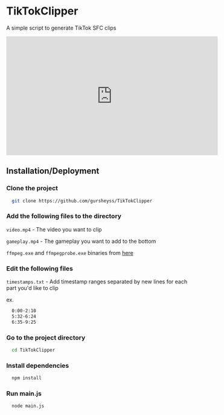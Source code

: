 
# TikTokClipper
A simple script to generate TikTok SFC clips

<iframe width="560" height="315" src="https://www.youtube.com/embed/NFYAV9OGI9g" title="YouTube video player" frameborder="0" allow="accelerometer; autoplay; clipboard-write; encrypted-media; gyroscope; picture-in-picture; web-share" allowfullscreen></iframe>

## Installation/Deployment

### Clone the project

```bash
  git clone https://github.com/gursheyss/TikTokClipper
```

### Add the following files to the directory

`video.mp4` - The video you want to clip

`gameplay.mp4` - The gameplay you want to add to the bottom

`ffmpeg.exe` and `ffmpegprobe.exe` binaries from [here](https://www.gyan.dev/ffmpeg/builds/)

### Edit the following files

`timestamps.txt` - Add timestamp ranges separated by new lines for each part you'd like to clip

ex. 
```bash
  0:00-2:10
  5:32-6:24
  6:35-9:25
```

### Go to the project directory

```bash
  cd TikTokClipper
```

### Install dependencies

```bash
  npm install
```

### Run main.js

```bash
  node main.js
```